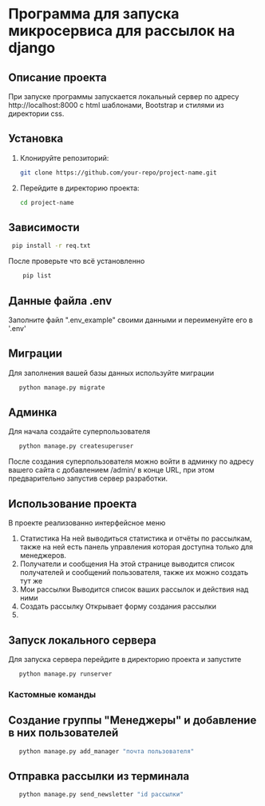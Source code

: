 # Программа для запуска микросервиса для рассылок на django
## Описание проекта

При запуске программы запускается локальный сервер по адресу http://localhost:8000 с html шаблонами,
Bootstrap и стилями из директории css.
## Установка

1. Клонируйте репозиторий:
    ```bash
    git clone https://github.com/your-repo/project-name.git
    ```

2. Перейдите в директорию проекта:
    ```bash
    cd project-name
    ```
   
## Зависимости
   ```bash
    pip install -r req.txt
  ```
После проверьте что всё установленно
   ```bash
       pip list
  ```

## Данные файла .env
Заполните файл ".env_example" своими данными и переименуйте его в '.env'

## Миграции
Для заполнения вашей базы данных используйте миграции
```bash
   python manage.py migrate
```

## Админка
Для начала создайте суперпользователя
```bash
   python manage.py createsuperuser
```
После создания суперпользователя можно войти в админку по адресу вашего сайта с добавлением 
/admin/ в конце URL, при этом предварительно запустив сервер разработки.
## Использование проекта
В проекте реализованно интерфейсное меню
1. Статистика
На ней выводиться статистика и отчёты по рассылкам, также на ней есть панель управления которая доступна только для менеджеров.
2. Получатели и сообщения
На этой странице выводится список получателей и сообщений пользователя, также их можно создать тут же
3. Мои рассылки
Выводится список ваших рассылок и действия над ними
4. Создать рассылку
Открывает форму создания рассылки
5. 
## Запуск локального сервера
Для запуска сервера перейдите в директорию проекта и запустите 
```bash
   python manage.py runserver
```

### Кастомные команды
## Создание группы "Менеджеры" и добавление в них пользователей
```bash
   python manage.py add_manager "почта пользователя"
```
## Отправка рассылки из терминала
```bash
   python manage.py send_newsletter "id рассылки"
```